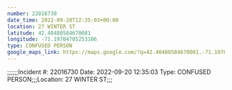 ```yaml
---
number: 22016730
date_time: 2022-09-20T12:35:03+00:00
location: 27 WINTER ST
latitude: 42.40480584670081
longitude: -71.19704705253106
type: CONFUSED PERSON
google_maps_link: https://maps.google.com/?q=42.40480584670081,-71.19704705253106
---
```


;;;;;;Incident #: 22016730  Date: 2022-09-20 12:35:03   Type: CONFUSED PERSON;;;Location: 27 WINTER ST;;;
